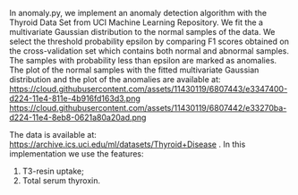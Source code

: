 In anomaly.py, we implement an anomaly detection algorithm with the Thyroid Data Set from UCI
Machine Learning Repository. We fit the a multivariate Gaussian distribution to 
the normal samples of the data. We select the threshold probability epsilon by 
comparing F1 scores obtained on the cross-validation set which contains both normal
and abnormal samples. The samples with probability less than epsilon are marked as 
anomalies. The plot of the normal samples with the fitted multivariate Gaussian distribution and 
the plot of the anomalies are available at:
https://cloud.githubusercontent.com/assets/11430119/6807443/e3347400-d224-11e4-811e-4b916fd163d3.png
https://cloud.githubusercontent.com/assets/11430119/6807442/e33270ba-d224-11e4-8eb8-0621a80a20ad.png

The data is available at: https://archive.ics.uci.edu/ml/datasets/Thyroid+Disease . 
In this implementation we use the features:
1) T3-resin uptake;
2) Total serum thyroxin.  
